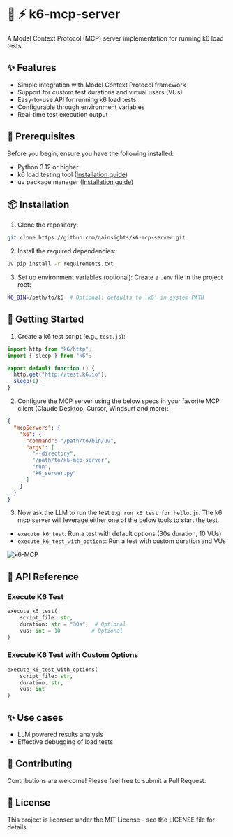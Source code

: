 # 🚀 ⚡️ k6-mcp-server

A Model Context Protocol (MCP) server implementation for running k6 load tests.

## ✨ Features

- Simple integration with Model Context Protocol framework
- Support for custom test durations and virtual users (VUs)
- Easy-to-use API for running k6 load tests
- Configurable through environment variables
- Real-time test execution output

## 🔧 Prerequisites

Before you begin, ensure you have the following installed:

- Python 3.12 or higher
- k6 load testing tool ([Installation guide](https://grafana.com/docs/k6/latest/set-up/install-k6/))
- uv package manager ([Installation guide](https://github.com/astral-sh/uv))

## 📦 Installation

1. Clone the repository:

```bash
git clone https://github.com/qainsights/k6-mcp-server.git
```

2. Install the required dependencies:

```bash
uv pip install -r requirements.txt
```

3. Set up environment variables (optional):
   Create a `.env` file in the project root:

```bash
K6_BIN=/path/to/k6  # Optional: defaults to 'k6' in system PATH
```

## 🚀 Getting Started

1. Create a k6 test script (e.g., `test.js`):

```javascript
import http from "k6/http";
import { sleep } from "k6";

export default function () {
  http.get("http://test.k6.io");
  sleep(1);
}
```

2. Configure the MCP server using the below specs in your favorite MCP client (Claude Desktop, Cursor, Windsurf and more):

```json
{
  "mcpServers": {
    "k6": {
      "command": "/path/to/bin/uv",
      "args": [
        "--directory",
        "/path/to/k6-mcp-server",
        "run",
        "k6_server.py"
      ]
    }
  }
}

```
3. Now ask the LLM to run the test e.g. `run k6 test for hello.js`. The k6 mcp server will leverage either one of the below tools to start the test.

- `execute_k6_test`: Run a test with default options (30s duration, 10 VUs)
- `execute_k6_test_with_options`: Run a test with custom duration and VUs

![k6-MCP](./images/k6-mcp.png)


## 📝 API Reference

### Execute K6 Test

```python
execute_k6_test(
    script_file: str,
    duration: str = "30s",  # Optional
    vus: int = 10          # Optional
)
```

### Execute K6 Test with Custom Options

```python
execute_k6_test_with_options(
    script_file: str,
    duration: str,
    vus: int
)
```

## ✨ Use cases

- LLM powered results analysis
- Effective debugging of load tests

## 🤝 Contributing

Contributions are welcome! Please feel free to submit a Pull Request.

## 📄 License

This project is licensed under the MIT License - see the LICENSE file for details.
